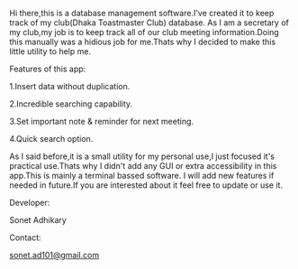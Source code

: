Hi there,this is a database management software.I've created it to keep track of my club(Dhaka Toastmaster Club) database.
As I am a secretary of my club,my job is to keep track all of our club meeting information.Doing this manually was a hidious job for me.Thats why I decided to make this little utility to help me.

Features of this app:

1.Insert data without duplication.

2.Incredible searching capability.

3.Set important note & reminder for next meeting.

4.Quick search option.

As I said before,it is a small utility for my personal use,I just focused it's practical use.Thats why I didn't add any GUI or extra accessibility in this app.This is mainly a terminal bassed software.
I will add new features if needed in future.If you are interested about it feel free to update or use it.

Developer:

Sonet Adhikary

Contact:

sonet.ad101@gmail.com

